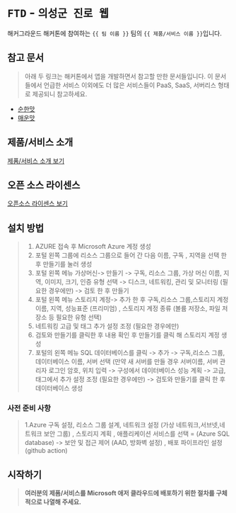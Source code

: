 # `FTD` - `의성군 진로 웹`

해커그라운드 해커톤에 참여하는 `{{ 팀 이름 }}` 팀의 `{{ 제품/서비스 이름 }}`입니다.

## 참고 문서

> 아래 두 링크는 해커톤에서 앱을 개발하면서 참고할 만한 문서들입니다. 이 문서들에서 언급한 서비스 이외에도 더 많은 서비스들이 PaaS, SaaS, 서버리스 형태로 제공되니 참고하세요.

- [순한맛](./REFERENCES_BASIC.md)
- [매운맛](./REFERENCES_ADVANCED.md)

## 제품/서비스 소개

<!-- 아래 링크는 지우지 마세요 -->
[제품/서비스 소개 보기](TOPIC.md)
<!-- 위 링크는 지우지 마세요 -->

## 오픈 소스 라이센스

<!-- 아래 링크는 지우지 마세요 -->
[오픈소스 라이센스 보기](./LICENSE)
<!-- 위 링크는 지우지 마세요 -->

## 설치 방법

> 1. AZURE 접속 후 Microsoft Azure 계정 생성
> 2. 포털 왼쪽 그룹에 리소스 그룹으로 들어 간 다음 이름, 구독 , 지역을 선택 한 후 만들기를 눌러 생성
> 3. 포털 왼쪽 메뉴 가상머신-> 만들기 -> 구독, 리소스 그룹, 가상 머신 이름, 지역, 이미지, 크기, 인증 유형 선택 -> 디스크, 네트워킹, 관리 및 모니터링 (필요한 경우에만) -> 검토 한 후 만들기
> 4. 포털 왼쪽 메뉴 스토리지 계정-> 추가 한 후 구독,리소스 그룹,스토리지 계정 이름, 지역, 성능표준 (프리미엄) , 스토리지 계정 종류 (볼륨 저장소, 파일 저장소 등 필요한 유형 선택)
> 5. 네트워킹 고급 및 태그 추가 설정 조정 (필요한 경우에만)
> 6. 검토와 만들기를 클릭한 후 내용 확인 후 만들기를 클릭 해 스토리지 계정 생성
> 7. 포털의 왼쪽 메뉴 SQL 데이터베이스를 클릭 -> 추가 -> 구독,리소스 그룹, 데이터베이스 이름, 서버 선택 (만약 새 서버를 만들 경우 서버이름, 서버 관리자 로그인 암호, 위치 입력 -> 구성에서 데이터베이스 성능 계획 -> 고급,태그에서 추가 설정 조정 (필요한 경우에만) -> 검토와 만들기를 클릭 한 후 데이터베이스 생성   
### 사전 준비 사항

> 1.Azure 구독 설정, 리소스 그룹 설계, 네트워크 설정 (가상 네트워크,서브넷,네트워크 보안 그룹) , 스토리지 계획 , 애플리케이션 서비스를 선택 = (Azure SQL database) -> 보안 및 접근 제어 (AAD, 방화벽 설정) , 배포 파이프라인 설정 (github action)

## 시작하기

> **여러분의 제품/서비스를 Microsoft 애저 클라우드에 배포하기 위한 절차를 구체적으로 나열해 주세요.**
